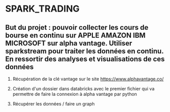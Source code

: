 # SPARK_TRADING

## But du projet : pouvoir collecter les cours de bourse en continu sur APPLE AMAZON IBM MICROSOFT sur alpha vantage. Utiliser sparkstream pour traiter les données en continu. En ressortir des analyses et visualisations de ces données

1. Récupération de la clé vantage sur le site https://www.alphavantage.co/

2. Création d'un dossier dans databricks avec le premier fichier qui va permettre de faire la connexion à alpha vantage par python

3. Récupérer les données / faire un graph








